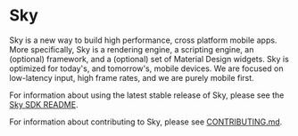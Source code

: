 Sky
===

Sky is a new way to build high performance, cross platform mobile apps.
More specifically, Sky is a rendering engine, a scripting engine, an
(optional) framework, and a (optional) set of Material Design widgets.
Sky is optimized for today's, and tomorrow's, mobile devices. We are focused
on low-latency input, high frame rates, and we are purely mobile first.

For information about using the latest stable release of Sky, please
see the [Sky SDK README](sky/sdk/README.md).

For information about contributing to Sky, please see
[CONTRIBUTING.md](CONTRIBUTING.md).

